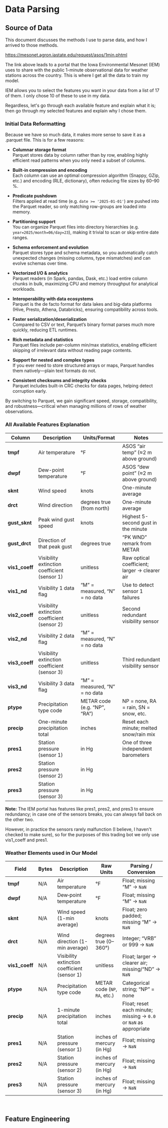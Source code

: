 # Data Parsing

## Source of Data
This document discusses the methods I use to parse data, and how I arrived to those methods.

https://mesonet.agron.iastate.edu/request/asos/1min.phtml

The link above leads to a portal that the Iowa Environmental Mesonet (IEM) uses to share with the public 
1-minute observational data for weather stations across the country. This is where I get all 
the data to train my model.

IEM allows you to select the features you want in your data from a list of 17 of them. I only chose
10 of these to use in my data.

Regardless, let's go through each available feature and explain what it is; then go through my selected
features and explain why I chose them.



### Initial Data Reformatting

Because we have so much data, it makes more sense to save it as a .parquet file. This is for a few reasons:

- **Columnar storage format**  
  Parquet stores data by column rather than by row, enabling highly efficient read patterns when you only need a subset of columns.

- **Built-in compression and encoding**  
  Each column can use an optimal compression algorithm (Snappy, GZip, etc.) and encoding (RLE, dictionary), often reducing file sizes by 60–90 %.

- **Predicate pushdown**  
  Filters applied at read time (e.g. `date >= '2025-01-01'`) are pushed into the Parquet reader, so only matching row-groups are loaded into memory.

- **Partitioning support**  
  You can organize Parquet files into directory hierarchies (e.g. `year=2025/month=06/day=23`), making it trivial to scan or skip entire date ranges.

- **Schema enforcement and evolution**  
  Parquet stores type and schema metadata, so you automatically catch unexpected changes (missing columns, type mismatches) and can evolve schemas over time.

- **Vectorized I/O & analytics**  
  Parquet readers (in Spark, pandas, Dask, etc.) load entire column chunks in bulk, maximizing CPU and memory throughput for analytical workloads.

- **Interoperability with data ecosystems**  
  Parquet is the de facto format for data lakes and big-data platforms (Hive, Presto, Athena, Databricks), ensuring compatibility across tools.

- **Faster serialization/deserialization**  
  Compared to CSV or text, Parquet’s binary format parses much more quickly, reducing ETL runtimes.

- **Rich metadata and statistics**  
  Parquet files include per-column min/max statistics, enabling efficient skipping of irrelevant data without reading page contents.

- **Support for nested and complex types**  
  If you ever need to store structured arrays or maps, Parquet handles them natively—plain text formats do not.

- **Consistent checksums and integrity checks**  
  Parquet includes built-in CRC checks for data pages, helping detect corruption early.

By switching to Parquet, we gain significant speed, storage, compatibility, and robustness—critical when managing millions of rows of weather observations.  



### All Available Features Explanation

| Column       | Description                                   | Units/Format                    | Notes                                                       |
|--------------|-----------------------------------------------|---------------------------------|-------------------------------------------------------------|
| **tmpf**     | Air temperature                               | °F                              | ASOS “air temp” (≈2 m above ground)                         |
| **dwpf**     | Dew-point temperature                         | °F                              | ASOS “dew point” (≈2 m above ground)                        |
| **sknt**     | Wind speed                                    | knots                           | One-minute average                                          |
| **drct**     | Wind direction                                | degrees true (from north)       | One-minute average                                          |
| **gust_sknt**| Peak wind gust speed                          | knots                           | Highest 5-second gust in the minute                         |
| **gust_drct**| Direction of that peak gust                   | degrees true                    | “PK WND” remark from METAR                                   |
| **vis1_coeff** | Visibility extinction coefficient (sensor 1) | unitless                        | Raw optical coefficient; larger → clearer air               |
| **vis1_nd**  | Visibility 1 data flag                        | “M” = measured, “N” = no data   | Use to detect sensor 1 failures                             |
| **vis2_coeff** | Visibility extinction coefficient (sensor 2) | unitless                        | Second redundant visibility sensor                          |
| **vis2_nd**  | Visibility 2 data flag                        | “M” = measured, “N” = no data   |                                                             |
| **vis3_coeff** | Visibility extinction coefficient (sensor 3) | unitless                        | Third redundant visibility sensor                           |
| **vis3_nd**  | Visibility 3 data flag                        | “M” = measured, “N” = no data   |                                                             |
| **ptype**    | Precipitation type code                       | METAR code (e.g. “NP”, “RA”)     | NP = none, RA = rain, SN = snow, etc.                      |
| **precip**   | One-minute precipitation total                | inches                          | Reset each minute; melted snow/rain mix                     |
| **pres1**    | Station pressure (sensor 1)                   | in Hg                           | One of three independent barometers                         |
| **pres2**    | Station pressure (sensor 2)                   | in Hg                           |                                                             |
| **pres3**    | Station pressure (sensor 3)                   | in Hg                           |                                                             |


**Note:** 
The IEM portal has features like pres1, pres2, and pres3 to ensure redundancy; in case one of the
sensors breaks, you can always fall back on the other two.

However, in practice the sensors rarely malfunction (I believe, I haven't checked to make sure),
so for the purposes of this trading bot we only use vis1_coeff and pres1.


### Weather Elements used in Our Model
| **Field**    | **Bytes** | **Description**                                          | **Raw Units**               | **Parsing / Conversion**                                                       |
|--------------|-----------|----------------------------------------------------------|-----------------------------|---------------------------------------------------------------------------------|
| **tmpf**     | N/A       | Air temperature                                          | °F                          | Float; missing “M” → `NaN`                                                      |
| **dwpf**     | N/A       | Dew‐point temperature                                    | °F                          | Float; missing “M” → `NaN`                                                      |
| **sknt**     | N/A       | Wind speed (1-min average)                               | knots                       | Float; zero padded; missing “M” → `NaN`                                         |
| **drct**     | N/A       | Wind direction (1-min average)                           | degrees true (0–360°)       | Integer; “VRB” or 999 → `NaN`                                                   |
| **vis1_coeff** | N/A     | Visibility extinction coefficient (sensor 1)              | unitless                    | Float; larger → clearer air; missing/“ND” → `NaN`                                |
| **ptype**    | N/A       | Precipitation type code                                  | METAR code (`NP`, `RA`, etc.) | Categorical string; “NP” = none                                                  |
| **precip**   | N/A       | 1-minute precipitation total                             | inches                      | Float; reset each minute; missing → `0.0` or `NaN` as appropriate               |
| **pres1**    | N/A       | Station pressure (sensor 1)                              | inches of mercury (in Hg)   | Float; missing → `NaN`                                                          |
| **pres2**    | N/A       | Station pressure (sensor 2)                              | inches of mercury (in Hg)   | Float; missing → `NaN`                                                          |
| **pres3**    | N/A       | Station pressure (sensor 3)                              | inches of mercury (in Hg)   | Float; missing → `NaN`                                                          |



&nbsp;


## Feature Engineering


